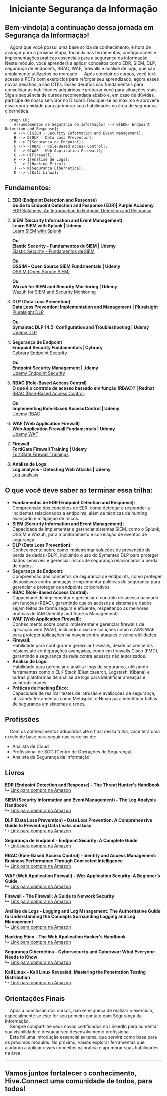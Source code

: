 <h1 align="center">Iniciante Segurança da Informação
</div>

## Bem-vindo(a) a continuação dessa jornada em Segurança da Informação!
&nbsp;&nbsp;&nbsp;&nbsp;Agora que você possui uma base sólida de conhecimento, é hora de avançar para a próxima etapa, focando nas ferramentas, configurações e implementações práticas essenciais para a segurança da informação. Neste módulo, você aprenderá a aplicar conceitos como EDR, SIEM, DLP, segurança de endpoints, RBAC, WAF, firewalls e análise de logs, que são amplamente utilizados no mercado.
&nbsp;&nbsp;&nbsp;&nbsp;Após concluir os cursos, você terá acesso a PDFs com exercícios para reforçar seu aprendizado, agora esses novos desafios já são CTFs. Esses desafios são fundamentais para consolidar as habilidades adquiridas e preparar você para situações reais. Siga a sequência de cursos recomendada abaixo e, em caso de dúvidas, participe de nosso servidor no Discord. Dedique-se ao máximo e aproveite essa oportunidade para aprimorar suas habilidades na área de segurança cibernética.

```mermaid
  graph LR;
    A[Fundamentos de Segurança da Informação] --> B[EDR- Endpoint Detection and Response];
    A --> C[SIEM - Security Information and Event Management];
    B --> D[DLP - Data Loss Prevention];
    B --> E[Segurança de Endpoint];
    C --> F[RBAC - Role-Based Access Control];
    C --> G[WAF - Web Application Firewall];
    G --> H[Firewall];
    F --> I[Análise de Logs];
    I --> J[Hacking Ético];
    J --> K[Segurança Cibernética];
    K --> L[Kali Linux];
```

## Fundamentos:

1. **EDR (Endpoint Detection and Response)**  
   **Guide to Endpoint Detection and Response (EDR)| Purple Academy**  
   [EDR Solutions: An Introduction to Endpoint Detection and Response](https://academy.picussecurity.com/course/endpoint-detection-and-response-edr-course)
  

2. **SIEM (Security Information and Event Management)**  
   **Learn SIEM with Splunk | Udemy**  
   [Learn SIEM with Splunk](https://www.udemy.com/course/learn-siem-with-splunk/)
 
   **Ou**  
   **Elastic Security - Fundamentos de SIEM | Udemy**  
   [Elastic Security - Fundamentos de SIEM](https://www.udemy.com/course/elastic-security-siem/?couponCode=KEEPLEARNINGBR)
   
   **Ou**  
   **OSSIM – Open Source SIEM Fundamentals | Udemy**  
   [OSSIM (Open Source SIEM)](https://www.udemy.com/course/ossim-open-source-siem-fundamentals/)

   **Ou**  
   **Wazuh for SIEM and Security Monitoring | Udemy**  
   [Wazuh for SIEM and Security Monitoring](https://www.udemy.com/course/wazuh-for-siem-and-security-monitoring/)

3. **DLP (Data Loss Prevention)**  
   **Data Loss Prevention: Implementation and Management | Pluralsight**  
   [Pluralsight DLP](https://www.pluralsight.com/courses/data-loss-prevention-implementation-management)
   
   **Ou**  
   **Symantec DLP 14.5: Configuration and Troubleshooting | Udemy**  
   [Udemy DLP](https://www.udemy.com/course/symantec-dlp-14-5-configuration-and-troubleshooting/)

4. **Segurança de Endpoint**  
   **Endpoint Security Fundamentals | Cybrary**  
   [Cybrary Endpoint Security](https://www.cybrary.it/course/endpoint-security-fundamentals/)

   **Ou**  
   **Endpoint Security Management | Udemy**  
   [Udemy Endpoint Security](https://www.udemy.com/course/endpoint-security-management/)

5. **RBAC (Role-Based Access Control)**  
   **O que é o controle de acesso baseado em função (RBAC)? | Redhat**  
   [RBAC (Role-Based Access Control)](https://www.redhat.com/pt-br/topics/security/what-is-role-based-access-control)

   **Ou**  
   **Implementing Role-Based Access Control | Udemy**  
   [Udemy RBAC](https://www.udemy.com/course/implementing-role-based-access-control/)

6. **WAF (Web Application Firewall)**  
   **Web Application Firewall Fundamentals | Udemy**  
   [Udemy WAF](https://www.udemy.com/course/web-application-firewall-fundamentals/)

7. **Firewall**  
   **FortiGate Firewall Training | Udemy**  
   [FortiGate Firewall Trainings](https://www.udemy.com/course/fortigate-firewall-training/?couponCode=KEEPLEARNINGBR)

8. **Análise de Logs**  
   **Log analysis - Detecting Web Attacks | Udemy**  
   [Log analysis ](https://www.udemy.com/course/log-analysis-detecting-web-attacks/?couponCode=KEEPLEARNINGBR)


## O que você deve saber ao terminar essa trilha:

- **Fundamentos de EDR (Endpoint Detection and Response):**  
   Compreensão dos conceitos de EDR, como detectar e responder a incidentes relacionados a endpoints, além de técnicas de hunting avançado e mitigação de riscos.
- **SIEM (Security Information and Event Management):**  
   Capacidade de implementar e gerenciar sistemas SIEM, como o Splunk, OSSIM e Wazuh, para monitoramento e correlação de eventos de segurança.
- **DLP (Data Loss Prevention):**  
   Conhecimento sobre como implementar soluções de prevenção de perda de dados (DLP), incluindo o uso do Symantec DLP para proteger dados sensíveis e gerenciar riscos de segurança relacionados à perda de dados.
- **Segurança de Endpoint:**  
   Compreensão dos conceitos de segurança de endpoints, como proteger dispositivos contra ameaças e implementar políticas de segurança para gerenciar e proteger os endpoints corporativos.
- **RBAC (Role-Based Access Control):**  
   Capacidade de implementar e gerenciar o controle de acesso baseado em funções (RBAC), garantindo que os acessos a sistemas e dados sejam feitos de forma segura e eficiente, respeitando as melhores práticas de IAM (Identity and Access Management).
- **WAF (Web Application Firewall):**  
   Conhecimento sobre como implementar e gerenciar firewalls de aplicação web (WAF), incluindo o uso de soluções como o AWS WAF para proteger aplicações na nuvem contra ataques e vulnerabilidades.
- **Firewall:**  
   Habilidade para configurar e gerenciar firewalls, desde os conceitos básicos até configurações avançadas, como em firewalls Cisco (FMC), garantindo a segurança da rede contra acessos não autorizados.
- **Análise de Logs:**  
   Habilidade para gerenciar e analisar logs de segurança, utilizando ferramentas como o ELK Stack (Elasticsearch, Logstash, Kibana) e outras plataformas de análise de logs para identificar ameaças e vulnerabilidades.
- **Práticas de Hacking Ético:**  
   Capacidade de realizar testes de intrusão e avaliações de segurança, utilizando ferramentas como Metasploit e Nmap para identificar falhas de segurança em sistemas e redes.

## Profissões
&nbsp;&nbsp;&nbsp;&nbsp;Com os conhecimentos adquiridos até o final dessa trilha, você terá uma excelente base para seguir nas carreiras de:

- Analista de Cloud  
- Profissional de SOC (Centro de Operações de Segurança)  
- Analista de Segurança da Informação  

## Livros

**EDR (Endpoint Detection and Response) - The Threat Hunter's Handbook**  
↳ [Link para compra na Amazon](https://www.amazon.com.br/Threat-Hunters-Handbook-Detection-Response/dp/1119623673)

**SIEM (Security Information and Event Management) - The Log Analysis Handbook**  
↳ [Link para compra na Amazon](https://www.amazon.com.br/Log-Analysis-Handbook-Security-Management/dp/1484241782)

**DLP (Data Loss Prevention) - Data Loss Prevention: A Comprehensive Guide to Preventing Data Leaks and Loss**  
↳ [Link para compra na Amazon](https://www.amazon.com.br/Data-Loss-Prevention-Comprehensive-Preventing/dp/1119643840)

**Segurança de Endpoint - Endpoint Security: A Complete Guide**  
↳ [Link para compra na Amazon](https://www.amazon.com.br/Endpoint-Security-Complete-Karl-Nicks/dp/1799982134)

**RBAC (Role-Based Access Control) - Identity and Access Management: Business Performance Through Connected Intelligence**  
↳ [Link para compra na Amazon](https://www.amazon.com.br/Identity-Access-Management-Performance-Intelligence/dp/0124199755)

**WAF (Web Application Firewall) - Web Application Security: A Beginner’s Guide**  
↳ [Link para compra na Amazon](https://www.amazon.com.br/Web-Application-Security-Beginners-Guide/dp/0071790109)

**Firewall - The Firewall: A Guide to Network Security**  
↳ [Link para compra na Amazon](https://www.amazon.com.br/Firewall-Guide-Network-Security-Protection/dp/1119210763)

**Análise de Logs - Logging and Log Management: The Authoritative Guide to Understanding the Concepts Surrounding Logging and Log Management**  
↳ [Link para compra na Amazon](https://www.amazon.com.br/Logging-Log-Management-Authoritative-Understanding/dp/0134096852)

**Hacking Ético - The Web Application Hacker's Handbook**  
↳ [Link para compra na Amazon](https://www.amazon.com.br/Web-Application-Hackers-Handbook-Exploiting/dp/1118026470)

**Segurança Cibernética - Cybersecurity and Cyberwar: What Everyone Needs to Know**  
↳ [Link para compra na Amazon](https://www.amazon.com.br/Cybersecurity-Cyberwar-Everyone-Needs-Know/dp/0199918098)

**Kali Linux - Kali Linux Revealed: Mastering the Penetration Testing Distribution**  
↳ [Link para compra na Amazon](https://www.amazon.com.br/Kali-Linux-Revealed-Mastering-Penetration/dp/0996396927)


## Orientações Finais
&nbsp;&nbsp;&nbsp;&nbsp;Após a conclusão dos cursos, não se esqueça de realizar o exercício, especialmente se este for seu primeiro contato com Segurança da Informação.   
&nbsp;&nbsp;&nbsp;&nbsp;Sempre compartilhe seus novos certificados no LinkedIn para aumentar sua visibilidade e destacar seu desenvolvimento profissional.    
&nbsp;&nbsp;&nbsp;&nbsp;Esta foi uma introdução essencial ao tema, que servirá como base para os próximos módulos. No próximo, vamos explorar ferramentas que ajudarão a aplicar esses conceitos na prática e aprimorar suas habilidades na área.   

---  

## Vamos juntos fortalecer o conhecimento, Hive.Connect uma comunidade de todos, para todos!
